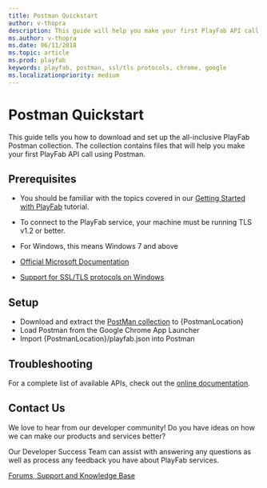 ```yaml
---
title: Postman Quickstart
author: v-thopra
description: This guide will help you make your first PlayFab API call using Postman.
ms.author: v-thopra
ms.date: 06/11/2018
ms.topic: article
ms.prod: playfab
keywords: playfab, postman, ssl/tls protocols, chrome, google
ms.localizationpriority: medium
---
```


# Postman Quickstart

This guide tells you how to download and set up the all-inclusive PlayFab Postman collection. The collection contains files that will help you make your first PlayFab API call using Postman.

## Prerequisites

- You should be familiar with the topics covered in our [Getting Started with PlayFab](../../features/config/dev-test-live/getting-started-with-playfab.md) tutorial.

- To connect to the PlayFab service, your machine must be running TLS v1.2 or better.

- For Windows, this means Windows 7 and above
- [Official Microsoft Documentation](https://msdn.microsoft.com/en-us/library/windows/desktop/aa380516%28v=vs.85%29.aspx)
- [Support for SSL/TLS protocols on Windows](http://blogs.msdn.com/b/kaushal/archive/2011/10/02/support-for-ssl-tls-protocols-on-windows.aspx)

## Setup

- Download and extract the [PostMan collection](https://github.com/PlayFab/PostmanCollection) to {PostmanLocation}
- Load Postman from the Google Chrome App Launcher
- Import {PostmanLocation}/playfab.json into Postman

## Troubleshooting

For a complete list of available APIs, check out the [online documentation](http://api.playfab.com/Documentation/).

## Contact Us

We love to hear from our developer community!
Do you have ideas on how we can make our products and services better?

Our Developer Success Team can assist with answering any questions as well as process any feedback you have about PlayFab services.

[Forums, Support and Knowledge Base](https://community.playfab.com/index.html)
